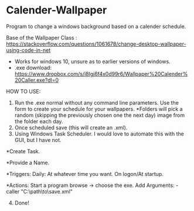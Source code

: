 # Calender-Wallpaper
Program to change a windows background based on a calender schedule.

Base of the Wallpaper Class : https://stackoverflow.com/questions/1061678/change-desktop-wallpaper-using-code-in-net

- Works for windows 10, unsure as to earlier versions of windows.
- .exe download: https://www.dropbox.com/s/i8lgj6f4x0d99r6/Wallpaper%20Calender%20Caller.exe?dl=0

HOW TO USE:
1. Run the .exe normal without any command line parameters. Use the form to create your schedule for your wallpapers.
  *Folders will pick a random (skipping the previously chosen one the next day) image from the folder each day.
2. Once scheduled save (this will create an .xml).
3. Using Windows Task Scheduler. I would love to automate this with the GUI, but I have not.

  *Create Task.
  
  *Provide a Name.
  
  *Triggers: Daily: At whatever time you want. On logon/At startup.
  
  *Actions: Start a program browse -> choose the exe. Add Arguments: -caller "C:\path\to\save.xml"
  
4. Done!
